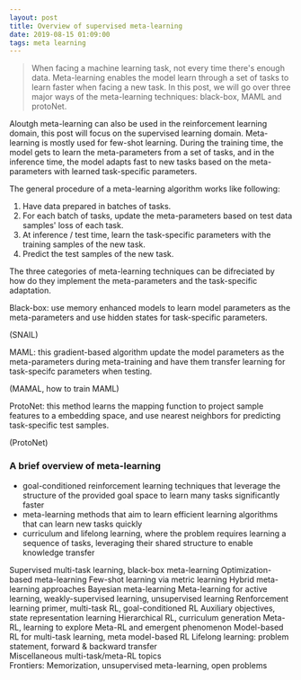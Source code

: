 ```yaml
---
layout: post
title: Overview of supervised meta-learning
date: 2019-08-15 01:09:00
tags: meta learning
---
```



> When facing a machine learning task, not every time there's enough data. Meta-learning enables the model learn through a set of tasks to learn faster when facing a new task. In this post, we will go over three major ways of the meta-learning techniques: black-box, MAML and protoNet.



Aloutgh meta-learning can also be used in the reinforcement learning domain, this post will focus on the supervised learning domain. Meta-learning is mostly used for few-shot learning. During the training time, the model gets to learn the meta-parameters from a set of tasks, and in the inference time, the model adapts fast to new tasks based on the meta-parameters with learned task-specific parameters.

The general procedure of a meta-learning algorithm works like following:

1. Have data prepared in batches of tasks.
2. For each batch of tasks, update the meta-parameters based on test data samples' loss of each task.
3. At inference / test time, learn the task-specific parameters with the training samples of the new task.
4. Predict the test samples of the new task.

The three categories of meta-learning techniques can be difreciated by how do they implement the meta-parameters and the task-specific adaptation.

Black-box: use memory enhanced models to learn model parameters as the meta-parameters and use hidden states for task-specific parameters.

(SNAIL)

MAML: this gradient-based algorithm update the model parameters as the meta-parameters during meta-training and have them transfer learning for task-specifc parameters when testing.

(MAMAL, how to train MAML)

ProtoNet: this method learns the mapping function to project sample features to a embedding space, and use nearest neighbors for predicting task-specific test samples.

(ProtoNet)




### A brief overview of meta-learning

* goal-conditioned reinforcement learning techniques that leverage the structure of the provided goal space to learn many tasks significantly faster
* meta-learning methods that aim to learn efficient learning algorithms that can learn new tasks quickly
* curriculum and lifelong learning, where the problem requires learning a sequence of tasks, leveraging their shared structure to enable knowledge transfer

 Supervised multi-task learning, black-box meta-learning
 Optimization-based meta-learning
 Few-shot learning via metric learning
 Hybrid meta-learning approaches
 Bayesian meta-learning
 Meta-learning for active learning, weakly-supervised learning, unsupervised learning
 Renforcement learning primer, multi-task RL, goal-conditioned RL
 Auxiliary objectives, state representation learning
 Hierarchical RL, curriculum generation
 Meta-RL, learning to explore
 Meta-RL and emergent phenomenon
 Model-based RL for multi-task learning, meta model-based RL
 Lifelong learning: problem statement, forward & backward transfer	
 Miscellaneous multi-task/meta-RL topics	
 Frontiers: Memorization, unsupervised meta-learning, open problems

